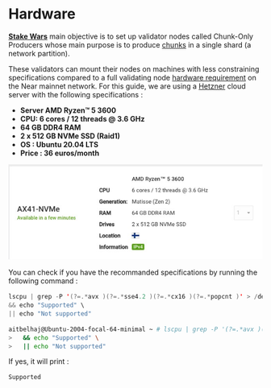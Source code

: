 

# Hardware


**[Stake Wars](https://medium.com/nearprotocol/join-stake-wars-to-become-a-chunk-only-producer-52cb67b19f19)** main objective is to set up validator nodes called Chunk-Only Producers whose main purpose is to produce [chunks](https://near.org/papers/nightshade/#nightshade) in a single shard (a network partition).

These validators can mount their nodes on machines with less constraining specifications compared to a full validating node [hardware requirement](https://near-nodes.io/validator/hardware) on the Near mainnet network.
For this guide, we are using a [Hetzner](https://hetzner.com) cloud server with the following specifications : 

  - **Server AMD Ryzen™ 5 3600**
  - **CPU:  6 cores / 12 threads @ 3.6 GHz**
  - **64 GB DDR4 RAM**
  - **2 x 512 GB NVMe SSD (Raid1)**
  - **OS : Ubuntu 20.04 LTS**
  - **Price : 36 euros/month**



  ![server](../assets/node/server_hetzner.png "server")
  
  
  You can check if you have the recommanded specifications by running the following command :
  
  ```java
  lscpu | grep -P '(?=.*avx )(?=.*sse4.2 )(?=.*cx16 )(?=.*popcnt )' > /dev/null \
  && echo "Supported" \
  || echo "Not supported"
  ```
  
  
  ```bash
  aitbelhaj@Ubuntu-2004-focal-64-minimal ~ # lscpu | grep -P '(?=.*avx )(?=.*sse4.2 )(?=.*cx16 )(?=.*popcnt )' > /dev/null \
  >   && echo "Supported" \
  >   || echo "Not supported"
  ```

 If yes, it will print :
 
  ```bash
  Supported
  ```


 
  
